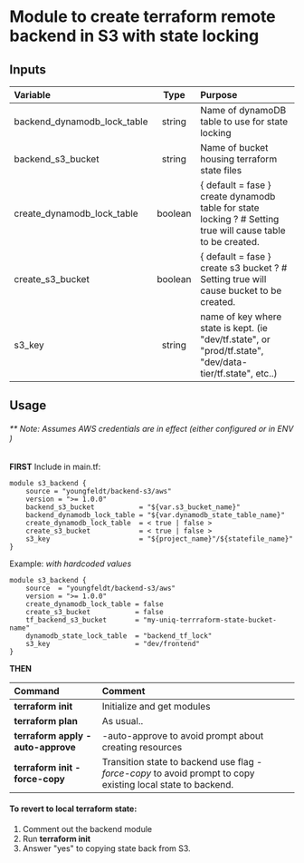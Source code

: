 # Module to create terraform remote backend in S3 with state locking

## Inputs

 Variable               | Type    |  Purpose          
:----------------------|:--------:| :----------------------
backend_dynamodb_lock_table  | string | Name of dynamoDB table to use for state locking
backend_s3_bucket| string  | Name of bucket housing terraform state files
create_dynamodb_lock_table | boolean | { default = fase } create dynamodb table for state locking ? # Setting true will cause table to be created.
create_s3_bucket   | boolean | { default = fase } create s3 bucket ? # Setting true will cause bucket to be created.    
s3\_key             | string  | name of key where state is kept.  (ie "dev/tf.state", or "prod/tf.state", "dev/data-tier/tf.state", etc..)

## Usage

###### ** Note: Assumes AWS credentials are in effect (either configured or in ENV )

**FIRST**
Include in main.tf:  

```
module s3_backend {
    source = "youngfeldt/backend-s3/aws"  
    version = ">= 1.0.0"
    backend_s3_bucket           = "${var.s3_bucket_name}"  
    backend_dynamodb_lock_table = "${var.dynamodb_state_table_name}"  
    create_dynamodb_lock_table  = < true | false >
    create_s3_bucket            = < true | false >
    s3_key                      = "${project_name}"/${statefile_name}"  
}  
```
Example: *with hardcoded values*  

```
module s3_backend {
	source  = "youngfeldt/backend-s3/aws"
	version = ">= 1.0.0"
    create_dynamodb_lock_table = false
	create_s3_bucket           = false
	tf_backend_s3_bucket       = "my-uniq-terrraform-state-bucket-name"
	dynamodb_state_lock_table  = "backend_tf_lock"
	s3_key                     = "dev/frontend"
}
```

**THEN**  

 Command                              |       Comment          
 :----------------------------------  | :----------------------  
  **terraform init**                  | Initialize and get modules  
  **terraform plan**                  | As usual..  
  **terraform apply \-auto\-approve** | -auto-approve to avoid prompt about creating resources  
  **terraform init -force-copy**	     | Transition state to backend use flag *-force-copy* to avoid prompt to copy existing local state to backend.  
    

    
#### To revert to local terraform state:
1. Comment out the backend module
2. Run **terraform init** 
3. Answer "yes" to copying state back from S3.

 